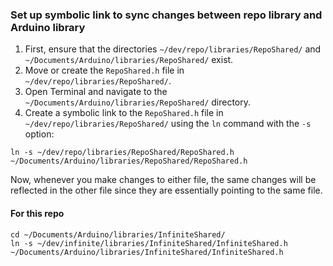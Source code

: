 ### Set up symbolic link to sync changes between repo library and Arduino library

1. First, ensure that the directories `~/dev/repo/libraries/RepoShared/` and `~/Documents/Arduino/libraries/RepoShared/` exist.
2. Move or create the `RepoShared.h` file in `~/dev/repo/libraries/RepoShared/`.
3. Open Terminal and navigate to the `~/Documents/Arduino/libraries/RepoShared/` directory.
4. Create a symbolic link to the `RepoShared.h` file in `~/dev/repo/libraries/RepoShared/` using the `ln` command with the `-s` option:

```
ln -s ~/dev/repo/libraries/RepoShared/RepoShared.h ~/Documents/Arduino/libraries/RepoShared/RepoShared.h
```

Now, whenever you make changes to either file, the same changes will be reflected in the other file since they are essentially pointing to the same file.


#### For this repo

```
cd ~/Documents/Arduino/libraries/InfiniteShared/
ln -s ~/dev/infinite/libraries/InfiniteShared/InfiniteShared.h ~/Documents/Arduino/libraries/InfiniteShared/InfiniteShared.h
```
